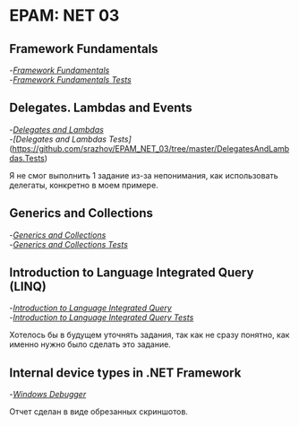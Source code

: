 # EPAM: NET 03

## Framework Fundamentals
-*[Framework Fundamentals](https://github.com/srazhov/EPAM_NET_03/tree/master/FrameworkFundamentals)*  
-*[Framework Fundamentals Tests](https://github.com/srazhov/EPAM_NET_03/tree/master/FrameworkFundamentals.Tests)*  

## Delegates. Lambdas and Events
-*[Delegates and Lambdas](https://github.com/srazhov/EPAM_NET_03/tree/master/DelegatesAndLambdas)*  
-*[Delegates and Lambdas Tests]*(https://github.com/srazhov/EPAM_NET_03/tree/master/DelegatesAndLambdas.Tests)  

Я не смог выполнить 1 задание из-за непонимания, как использовать делегаты, конкретно в моем примере.  

## Generics and Collections
-*[Generics and Collections](https://github.com/srazhov/EPAM_NET_03/tree/master/GenericsAndCollections)*  
-*[Generics and Collections Tests](https://github.com/srazhov/EPAM_NET_03/tree/master/GenericsAndCollections.Tests)*  
  
## Introduction to Language Integrated Query (LINQ)  
-*[Introduction to Language Integrated Query](https://github.com/srazhov/EPAM_NET_03/tree/master/LINQ_Intro)*  
-*[Introduction to Language Integrated Query Tests](https://github.com/srazhov/EPAM_NET_03/tree/master/LINQ_Intro.Tests)*  
  
Хотелось бы в будущем уточнять задания, так как не сразу понятно, как именно нужно было сделать это задание.
  
## Internal device types in .NET Framework
-*[Windows Debugger](https://github.com/srazhov/EPAM_NET_03/tree/master/WinDebugger)*  
  
Отчет сделан в виде обрезанных скриншотов.
